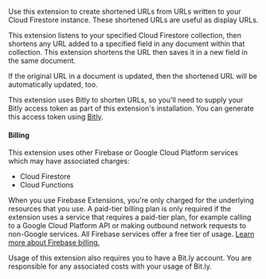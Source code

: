 Use this extension to create shortened URLs from URLs written to your Cloud Firestore instance. These shortened URLs are useful as display URLs.

This extension listens to your specified Cloud Firestore collection, then shortens any URL added to a specified field in any document within that collection. This extension shortens the URL then saves it in a new field in the same document.

If the original URL in a document is updated, then the shortened URL will be automatically updated, too.

This extension uses Bitly to shorten URLs, so you'll need to supply your Bitly access token as part of this extension's installation. You can generate this access token using [Bitly](https://bitly.com/a/oauth_apps).

#### Billing

This extension uses other Firebase or Google Cloud Platform services which may have associated charges:
- Cloud Firestore
- Cloud Functions

When you use Firebase Extensions, you're only charged for the underlying resources that you use. A paid-tier billing plan is only required if the extension uses a service that requires a paid-tier plan, for example calling to a Google Cloud Platform API or making outbound network requests to non-Google services. All Firebase services offer a free tier of usage. [Learn more about Firebase billing.](https://firebase.google.com/pricing)

Usage of this extension also requires you to have a Bit.ly account. You are responsible for any associated costs with your usage of Bit.ly.
